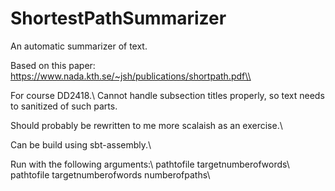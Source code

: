 # ShortestPathSummarizer
An automatic summarizer of text.

Based on this paper: https://www.nada.kth.se/~jsh/publications/shortpath.pdf\\

For course DD2418.\\
Cannot handle subsection titles properly, so text needs to sanitized of such parts.

Should probably be rewritten to me more scalaish as an exercise.\\

Can be build using sbt-assembly.\\

Run with the following arguments:\\
pathtofile targetnumberofwords\\
pathtofile targetnumberofwords numberofpaths\\
